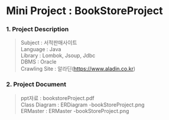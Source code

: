 Mini Project : BookStoreProject
==============
### 1. Project Description

> Subject : 서적판매사이트 <br>
> Language : Java <br>
> Library : Lombok, Jsoup, Jdbc <br>
> DBMS : Oracle <br>
 > Crawling Site : 알라딘(https://www.aladin.co.kr)

### 2. Project Document

> ppt자료 : bookstoreProject.pdf <br>
> Class Diagram : ERDiagram -bookStoreProject.png <br>
> ERMaster : ERMaster -bookStoreProject.png 
 
